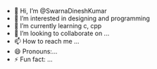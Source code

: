 - 👋 Hi, I’m @SwarnaDineshKumar
- 👀 I’m interested in designing and programming
- 🌱 I’m currently learning c, cpp
- 💞️ I’m looking to collaborate on ...
- 📫 How to reach me ...
- 😄 Pronouns:...
- ⚡ Fun fact: ...

<!---
SwarnaDineshKumar/SwarnaDineshKumar is a ✨ special ✨ repository because its `README.md` (this file) appears on your GitHub profile.
You can click the Preview link to take a look at your changes.
--->
